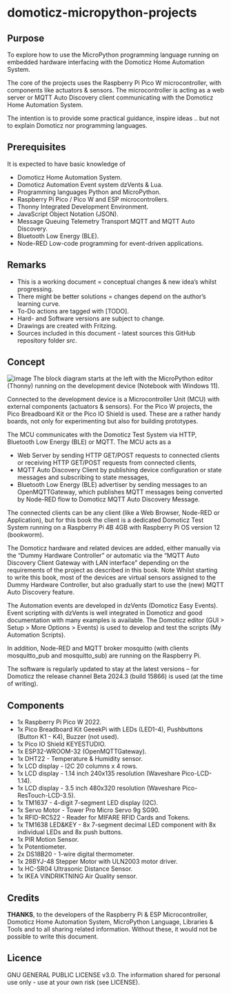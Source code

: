 # domoticz-micropython-projects

## Purpose
To explore how to use the MicroPython programming language running on embedded hardware interfacing with the Domoticz Home Automation System.

The core of the projects uses the Raspberry Pi Pico W microcontroller, with components like actuators & sensors.
The microcontroller is acting as a web server or MQTT Auto Discovery client communicating with the Domoticz Home Automation System.

The intention is to provide some practical guidance, inspire ideas .. but not to explain Domoticz nor programming languages.

## Prerequisites
It is expected to have basic knowledge of
* Domoticz Home Automation System.
* Domoticz Automation Event system dzVents & Lua.
* Programming languages Python and MicroPython.
* Raspberry Pi Pico / Pico W and ESP microcontrollers.
* Thonny Integrated Development Environment.
* JavaScript Object Notation (JSON).
* Message Queuing Telemetry Transport MQTT and MQTT Auto Discovery.
* Bluetooth Low Energy (BLE).
* Node-RED Low-code programming for event-driven applications.

## Remarks
* This is a working document = conceptual changes & new idea’s whilst progressing.
* There might be better solutions = changes depend on the author’s learning curve.
* To-Do actions are tagged with [TODO].
* Hard- and Software versions are subject to change.
* Drawings are created with Fritzing.
* Sources included in this document - latest sources this GitHub repository folder _src_.

## Concept
![image](https://github.com/rwbl/domoticz-micropython-projects/assets/47274144/54f97a7f-8c10-4699-bb8d-e1994dc028cf)
The block diagram starts at the left with the MicroPython editor (Thonny) running on the development device (Notebook with Windows 11).

Connected to the development device is a Microcontroller Unit (MCU) with external components (actuators & sensors).
For the Pico W projects, the Pico Breadboard Kit or the Pico IO Shield is used. These are a rather handy boards, not only for experimenting but also for building prototypes.

The MCU communicates with the Domoticz Test System via HTTP, Bluetooth Low Energy (BLE) or MQTT.
The MCU acts as a
* Web Server by sending HTTP GET/POST requests to connected clients or receiving HTTP GET/POST requests from connected clients,
* MQTT Auto Discovery Client by publishing device configuration or state messages and subscribing to state messages,
* Bluetooth Low Energy (BLE) advertiser by sending messages to an OpenMQTTGateway, which publishes MQTT messages being converted by Node-RED flow to Domoticz MQTT Auto Discovery Message.

The connected clients can be any client (like a Web Browser, Node-RED or Application), but for this book the client is a dedicated Domoticz Test System running on a Raspberry Pi 4B 4GB with Raspberry Pi OS version 12 (bookworm).

The Domoticz hardware and related devices are added, either manually via the “Dummy Hardware Controller” or automatic via the “MQTT Auto Discovery Client Gateway with LAN interface” depending on the requirements of the project as described in this book.
Note
Whilst starting to write this book, most of the devices are virtual sensors assigned to the Dummy Hardware Controller, but also gradually start to use the (new) MQTT Auto Discovery feature.

The Automation events are developed in dzVents (Domoticz Easy Events).
Event scripting with dzVents is well integrated in Domoticz and good documentation with many examples is available.
The Domoticz editor (GUI > Setup > More Options > Events) is used to develop and test the scripts (My Automation Scripts).

In addition, Node-RED and MQTT broker mosquitto (with clients mosquitto_pub and mosquitto_sub) are running on the Raspberry Pi.

The software is regularly updated to stay at the latest versions – for Domoticz the release channel Beta 2024.3 (build 15866) is used (at the time of writing).

## Components
* 1x Raspberry Pi Pico W 2022.
* 1x Pico Breadboard Kit GeeekPi with LEDs (LED1-4), Pushbuttons (Button K1 - K4), Buzzer (not used).
* 1x Pico IO Shield KEYESTUDIO.
* 1x ESP32-WROOM-32 (OpenMQTTGateway).
* 1x DHT22 - Temperature & Humidity sensor.
* 1x LCD display - I2C 20 columns x 4 rows.
* 1x LCD display - 1.14 inch 240x135 resolution (Waveshare Pico-LCD-1.14).
* 1x LCD display - 3.5 inch 480x320 resolution (Waveshare Pico-ResTouch-LCD-3.5).
* 1x TM1637 - 4-digit 7-segment LED display (I2C).
* 1x Servo Motor - Tower Pro Micro Servo 9g SG90.
* 1x RFID-RC522 - Reader for MIFARE RFID Cards and Tokens.
* 1x TM1638 LED&KEY - 8x 7-segment decimal LED component with 8x individual LEDs and 8x push buttons.
* 1x PIR Motion Sensor.
* 1x Potentiometer.
* 2x DS18B20 - 1-wire digital thermometer.
* 1x 28BYJ-48 Stepper Motor with ULN2003 motor driver.
* 1x HC-SR04 Ultrasonic Distance Sensor.
* 1x IKEA VINDRIKTNING Air Quality sensor.

## Credits
**THANKS**, to the developers of the Raspberry Pi & ESP Microcontroller, Domoticz Home Automation System, MicroPython Language, Libraries & Tools and to all sharing related information. Without these, it would not be possible to write this document.

## Licence
GNU GENERAL PUBLIC LICENSE v3.0.
The information shared for personal use only - use at your own risk (see LICENSE).

